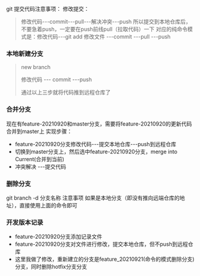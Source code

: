 git 提交代码注意事项：
修改提交：
> 修改代码---commit---pull---解决冲突---push
> 所以提交到本地仓库后，不要急着push，一定要在push前线pull（拉取代码）一下
> 对应的纯命令模式是：修改代码---git add 修改文件 ---commit ---pull ---push

### 本地新建分支
> new branch
> 
> 修改代码 --- commit ---push
> 
> 通过以上三步就将代码推到远程仓库了

### 合并分支
现在有feature-20210920和master分支，需要将feature-20210920的更新代码合并到master上
实现步骤：
- feature-20210920分支修改代码---提交本地仓库---push到远程仓库
- 切换到master分支上，然后选中feature-20210920分支，merge into Current(合并到当前)
- 冲突解决 ---提交代码

### 删除分支
git branch -d 分支名称
注意事项
如果是本地分支（即没有推向远端仓库的地址），直接使用上面的命令即可



### 开发版本记录
- feature-20210920分支添加记录文件
- feature-20210920分支对文件进行修改，提交本地仓库，但不push到远程仓库
- 这里我做了修改，重新建立的分支是feature_20210921(命令的模式删除分支)分支，同时删除hotfix分支分支

